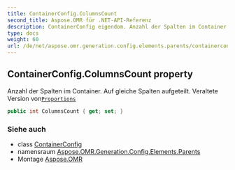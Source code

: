 ```yaml
---
title: ContainerConfig.ColumnsCount
second_title: Aspose.OMR für .NET-API-Referenz
description: ContainerConfig eigendom. Anzahl der Spalten im Container. Auf gleiche Spalten aufgeteilt. Veraltete Version vonProportions
type: docs
weight: 60
url: /de/net/aspose.omr.generation.config.elements.parents/containerconfig/columnscount/
---
```

## ContainerConfig.ColumnsCount property

Anzahl der Spalten im Container. Auf gleiche Spalten aufgeteilt. Veraltete Version von[`Proportions`](../proportions/)

```csharp
public int ColumnsCount { get; set; }
```

### Siehe auch

* class [ContainerConfig](../)
* namensraum [Aspose.OMR.Generation.Config.Elements.Parents](../../containerconfig/)
* Montage [Aspose.OMR](../../../)


